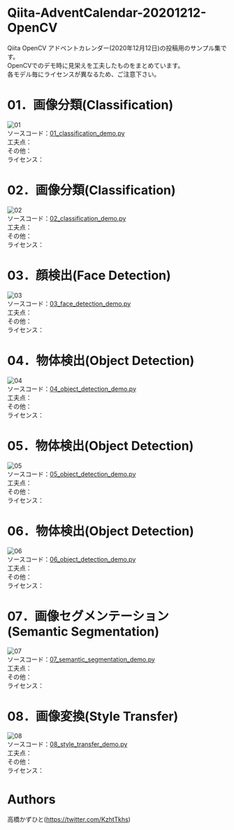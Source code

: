 # Qiita-AdventCalendar-20201212-OpenCV
Qiita OpenCV アドベントカレンダー(2020年12月12日)の投稿用のサンプル集です。<br>
OpenCVでのデモ時に見栄えを工夫したものをまとめています。<br>
各モデル毎にライセンスが異なるため、ご注意下さい。

# 01．画像分類(Classification)
![01](https://user-images.githubusercontent.com/37477845/101269862-7b787700-37b6-11eb-8006-2b7c42402f09.gif)<br>
ソースコード：[01_classification_demo.py](https://github.com/Kazuhito00/Qiita-AdventCalendar-20201212-OpenCV/blob/main/01_classification_demo.py)<br>
工夫点：<br>
その他：<br>
ライセンス：

# 02．画像分類(Classification)
![02](https://user-images.githubusercontent.com/37477845/101269864-7e736780-37b6-11eb-8448-559ae000a3ca.gif)<br>
ソースコード：[02_classification_demo.py](https://github.com/Kazuhito00/Qiita-AdventCalendar-20201212-OpenCV/blob/main/02_classification_demo.py)<br>
工夫点：<br>
その他：<br>
ライセンス：

# 03．顔検出(Face Detection)
![03](https://user-images.githubusercontent.com/37477845/101269865-816e5800-37b6-11eb-87b6-73d8be6ccc9c.gif)<br>
ソースコード：[03_face_detection_demo.py](https://github.com/Kazuhito00/Qiita-AdventCalendar-20201212-OpenCV/blob/main/03_face_detection_demo.py)<br>
工夫点：<br>
その他：<br>
ライセンス：

# 04．物体検出(Object Detection)
![04](https://user-images.githubusercontent.com/37477845/101269866-84694880-37b6-11eb-9b61-3e56373f6faf.gif)<br>
ソースコード：[04_object_detection_demo.py](https://github.com/Kazuhito00/Qiita-AdventCalendar-20201212-OpenCV/blob/main/04_object_detection_demo.py)<br>
工夫点：<br>
その他：<br>
ライセンス：

# 05．物体検出(Object Detection)
![05](https://user-images.githubusercontent.com/37477845/101269868-892dfc80-37b6-11eb-8057-c0d199fd951b.gif)<br>
ソースコード：[05_object_detection_demo.py](https://github.com/Kazuhito00/Qiita-AdventCalendar-20201212-OpenCV/blob/main/05_object_detection_demo.py)<br>
工夫点：<br>
その他：<br>
ライセンス：

# 06．物体検出(Object Detection)
![06](https://user-images.githubusercontent.com/37477845/101269869-8cc18380-37b6-11eb-8b67-69d9373144a1.gif)<br>
ソースコード：[06_object_detection_demo.py](https://github.com/Kazuhito00/Qiita-AdventCalendar-20201212-OpenCV/blob/main/06_object_detection_demo.py)<br>
工夫点：<br>
その他：<br>
ライセンス：

# 07．画像セグメンテーション(Semantic Segmentation)
![07](https://user-images.githubusercontent.com/37477845/101269874-93e89180-37b6-11eb-984f-c2b9e45c200d.gif)<br>
ソースコード：[07_semantic_segmentation_demo.py](https://github.com/Kazuhito00/Qiita-AdventCalendar-20201212-OpenCV/blob/main/07_semantic_segmentation_demo.py)<br>
工夫点：<br>
その他：<br>
ライセンス：

# 08．画像変換(Style Transfer)
![08](https://user-images.githubusercontent.com/37477845/101269875-9519be80-37b6-11eb-8265-a4ed14f695b0.gif)<br>
ソースコード：[08_style_transfer_demo.py](https://github.com/Kazuhito00/Qiita-AdventCalendar-20201212-OpenCV/blob/main/08_style_transfer_demo.py)<br>
工夫点：<br>
その他：<br>
ライセンス：

# Authors
高橋かずひと(https://twitter.com/KzhtTkhs)
